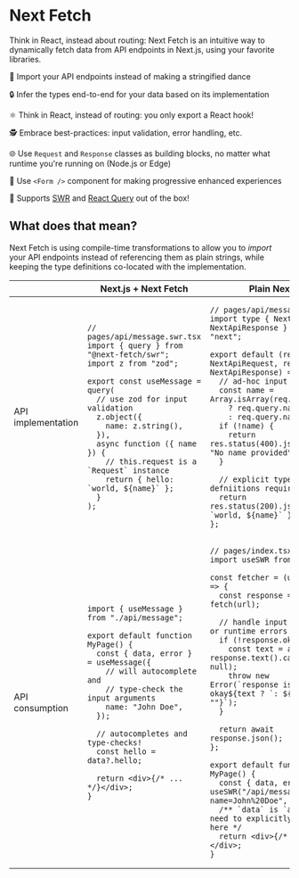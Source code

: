 # Next Fetch

Think in React, instead about routing: Next Fetch is an intuitive way to dynamically fetch data from API endpoints in Next.js, using your favorite libraries.

💃 Import your API endpoints instead of making a stringified dance

🔒 Infer the types end-to-end for your data based on its implementation

⚛ Think in React, instead of routing: you only export a React hook!

🕵 Embrace best-practices: input validation, error handling, etc.

🌐 Use `Request` and `Response` classes as building blocks, no matter what runtime you're running on (Node.js or Edge)

📝 Use `<Form />` component for making progressive enhanced experiences

🤯 Supports [SWR](https://swr.vercel.app) and [React Query](https://tanstack.com/query/v4) out of the box!

## What does that mean?

Next Fetch is using compile-time transformations to allow you to _import_ your API endpoints instead of referencing them as plain strings, while keeping the type definitions co-located with the implementation.

<table>
<thead>
<tr>
<th></th>
<th>Next.js + Next Fetch</th>
<th>Plain Next.js</th>
</tr>
</thead>

<tbody>
<tr>
<td>API implementation</td>
<td>

```tsx
// pages/api/message.swr.tsx
import { query } from "@next-fetch/swr";
import z from "zod";

export const useMessage = query(
  // use zod for input validation
  z.object({
    name: z.string(),
  }),
  async function ({ name }) {
    // this.request is a `Request` instance
    return { hello: `world, ${name}` };
  }
);
```

</td>
<td>

```tsx
// pages/api/message.tsx
import type { NextApiRequest, NextApiResponse } from "next";

export default (req: NextApiRequest, res: NextApiResponse) => {
  // ad-hoc input validation
  const name = Array.isArray(req.query.name)
    ? req.query.name[0]
    : req.query.name;
  if (!name) {
    return res.status(400).json({ error: "No name provided" });
  }

  // explicit type defniitions required
  return res.status(200).json({ hello: `world, ${name}` });
};
```

</td>
</tr>
<tr>
<td>API consumption</td>
<td>

```tsx
import { useMessage } from "./api/message";

export default function MyPage() {
  const { data, error } = useMessage({
    // will autocomplete and
    // type-check the input arguments
    name: "John Doe",
  });

  // autocompletes and type-checks!
  const hello = data?.hello;

  return <div>{/* ... */}</div>;
}
```

</td>
<td>

```tsx
// pages/index.tsx
import useSWR from "swr";

const fetcher = (url: string) => {
  const response = await fetch(url);

  // handle input validation or runtime errors
  if (!response.ok) {
    const text = await response.text().catch(() => null);
    throw new Error(`response is not okay${text ? `: ${text}` : ""}`);
  }

  return await response.json();
};

export default function MyPage() {
  const { data, error } = useSWR("/api/message?name=John%20Doe", fetcher);
  /** `data` is `any`, so we need to explicitly type-cast here */
  return <div>{/* ... */}</div>;
}
```

</td>
</tr>
</tbody>

</table>




